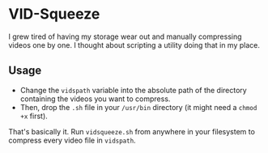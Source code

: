 # VID-Squeeze
I grew tired of having my storage wear out and manually compressing videos one by one. I thought about scripting a utility doing that in my place. 

## Usage
- Change the `vidspath` variable into the absolute path of the directory containing the videos you want to compress.
- Then, drop the `.sh` file in your `/usr/bin` directory (it might need a `chmod +x` first).

That's basically it. Run `vidsqueeze.sh` from anywhere in your filesystem to compress every video file in `vidspath`.
